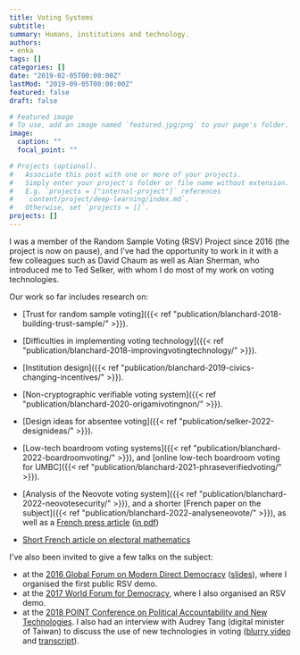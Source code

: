 ```yaml
---
title: Voting Systems
subtitle: 
summary: Humans, institutions and technology.
authors:
- enka
tags: []
categories: []
date: "2019-02-05T00:00:00Z"
lastMod: "2019-09-05T00:00:00Z"
featured: false
draft: false

# Featured image
# To use, add an image named `featured.jpg/png` to your page's folder. 
image:
  caption: ""
  focal_point: ""

# Projects (optional).
#   Associate this post with one or more of your projects.
#   Simply enter your project's folder or file name without extension.
#   E.g. `projects = ["internal-project"]` references 
#   `content/project/deep-learning/index.md`.
#   Otherwise, set `projects = []`.
projects: []
---
```

I was  a member of the Random Sample Voting (RSV) Project since 2016 (the project is now on pause), and I've had the opportunity to work in it with a few colleagues such as David Chaum as well as Alan Sherman, who introduced me to Ted Selker, with whom I do most of my work on voting technologies. 

Our work so far includes research on:

- [Trust for random sample voting]({{< ref "publication/blanchard-2018-building-trust-sample/" >}}).

- [Difficulties in implementing voting technology]({{< ref "publication/blanchard-2018-improvingvotingtechnology/" >}}).

- [Institution design]({{< ref "publication/blanchard-2019-civics-changing-incentives/" >}}).

- [Non-cryptographic verifiable voting system]({{< ref "publication/blanchard-2020-origamivotingnon/" >}}).

- [Design ideas for absentee voting]({{< ref "publication/selker-2022-designideas/" >}}).

- [Low-tech boardroom voting systems]({{< ref "publication/blanchard-2022-boardroomvoting/" >}}), and [online low-tech boardroom voting for UMBC]({{< ref "publication/blanchard-2021-phraseverifiedvoting/" >}}).
 
- [Analysis of the Neovote voting system]({{< ref "publication/blanchard-2022-neovotesecurity/" >}}), and a shorter [French paper on the subject]({{< ref "publication/blanchard-2022-analyseneovote/" >}}), as well as a [French press article](https://acteurspublics.fr/articles/enka-blanchard-exigeons-la-transparence-des-technologies-publiques) ([in pdf](/files/Blanchard-Acteurs-Publics.pdf))

- [Short French article on electoral mathematics](
https://www.espacestemps.net/en/articles/abstention-et-mathematiques-electorales/)

I've also been invited to give a few talks on the subject: 
- at the [2016 Global Forum on Modern Direct Democracy](http://www.2016globalforum.com/) ([slides](/files/global_forum_1st.pdf)), where I organised the first public RSV demo.
- at the [2017 World Forum for Democracy](https://www.coe.int/en/web/world-forum-democracy/about2017wfd), where I also organised an RSV demo. 
- at the [2018 POINT Conference on Political Accountability and New Technologies](https://www.fes-soe.org/news-list/e/point-70-conference-political-accountability-and-new-technologies/).
I also had an interview with Audrey Tang (digital minister of Taiwan) to discuss the use of new technologies in voting ([blurry video](https://youtu.be/F-39uAz98wA) and [transcript](https://sayit.archive.tw/2017-03-28-nicolas-blanchard-visit)).
